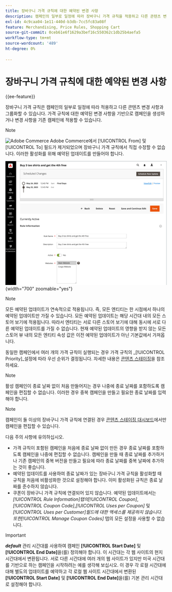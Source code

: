```yaml
---
title: 장바구니 가격 규칙에 대한 예약된 변경 사항
description: 캠페인의 일부로 일정에 따라 장바구니 가격 규칙을 적용하고 다른 콘텐츠 변경 사항과 그룹화하는 방법을 알아봅니다.
exl-id: 4c9caa04-1e11-440d-b3db-7cc5fc83a08f
feature: Merchandising, Price Rules, Shopping Cart
source-git-commit: 0ceb61e6f1629a3bef16c550362c1db25b4aefa5
workflow-type: tm+mt
source-wordcount: '489'
ht-degree: 0%

---
```


# 장바구니 가격 규칙에 대한 예약된 변경 사항

{{ee-feature}}

장바구니 가격 규칙은 캠페인의 일부로 일정에 따라 적용하고 다른 콘텐츠 변경 사항과 그룹화할 수 있습니다. 가격 규칙에 대한 예약된 변경 사항을 기반으로 캠페인을 생성하거나 변경 사항을 기존 캠페인에 적용할 수 있습니다.

>[!NOTE]
>
>![Adobe Commerce](../assets/adobe-logo.svg) Adobe Commerce에서 [!UICONTROL From] 및 [!UICONTROL To] 필드가 제거되었으며 장바구니 가격 규칙에서 직접 수정할 수 없습니다. 이러한 활성화를 위해 예약된 업데이트를 만들어야 합니다.

![장바구니 가격 규칙 - 예약된 변경 사항](./assets/content-staging-price-rules-cart-scheduled-changes.png){width="700" zoomable="yes"}

>[!NOTE]
>
>모든 예약된 업데이트가 연속적으로 적용됩니다. 즉, 모든 엔티티는 한 시점에서 하나의 예약된 업데이트만 가질 수 있습니다. 모든 예약된 업데이트는 해당 시간대 내의 모든 스토어 보기에 적용됩니다. 따라서 엔티티는 서로 다른 스토어 보기에 대해 동시에 서로 다른 예약된 업데이트를 가질 수 없습니다. 현재 예약된 업데이트의 영향을 받지 않는 모든 스토어 뷰 내의 모든 엔티티 속성 값은 이전 예약된 업데이트가 아닌 기본값에서 가져옵니다.

동일한 캠페인에서 여러 개의 가격 규칙이 실행되는 경우 가격 규칙의 _[!UICONTROL Priority]_설정에 따라 우선 순위가 결정됩니다. 자세한 내용은 [콘텐츠 스테이징](../content-design/content-staging.md)을 참조하세요.

>[!NOTE]
>
>활성 캠페인이 종료 날짜 없이 처음 만들어지는 경우 나중에 종료 날짜를 포함하도록 캠페인을 편집할 수 없습니다. 이러한 경우 중복 캠페인을 만들고 필요한 종료 날짜를 입력해야 합니다.

>[!NOTE]
>
>캠페인이 둘 이상의 장바구니 가격 규칙에 연결된 경우 [콘텐츠 스테이징 대시보드](../content-design/content-staging-dashboard.md)에서만 캠페인을 편집할 수 있습니다.

다음 주의 사항에 유의하십시오.

- 가격 규칙이 포함된 캠페인을 처음에 종료 날짜 없이 만든 경우 종료 날짜를 포함하도록 캠페인을 나중에 편집할 수 없습니다. 캠페인을 만들 때 종료 날짜를 추가하거나 기존 캠페인의 중복 버전을 만들고 필요에 따라 종료 날짜를 중복 날짜에 추가하는 것이 좋습니다.
- 예약된 업데이트를 사용하여 종료 날짜가 있는 장바구니 가격 규칙을 활성화할 때 규칙을 처음에 비활성화한 것으로 설정해야 합니다. 이미 활성화된 규칙은 종료 날짜를 준수하지 않습니다.
- 쿠폰이 장바구니 가격 규칙에 연결되어 있지 않습니다. 예약된 업데이트에서는 _[!UICONTROL Rule Information]_탭의_[!UICONTROL Coupon]_, _[!UICONTROL Coupon Code]_,_[!UICONTROL Uses per Coupon]_ 및 _[!UICONTROL Uses per Customer]_필드에 대한 액세스를 제공하지 않습니다. 또한_[!UICONTROL Manage Coupon Codes]_ 탭의 모든 설정을 사용할 수 없습니다.

>[!IMPORTANT]
>
>**_default_** 관리 시간대를 사용하여 캠페인 **[!UICONTROL Start Date]** 및 **[!UICONTROL End Date]**&#x200B;을(를) 정의해야 합니다. 이 시간대는 각 웹 사이트의 현지 시간대에서 변환됩니다. 서로 다른 시간대에 여러 개의 웹 사이트가 있지만 미국 시간대를 기반으로 하는 캠페인을 시작하려는 예를 생각해 보십시오. 이 경우 각 로컬 시간대에 대해 별도의 업데이트를 예약하고 각 로컬 웹 사이트 시간대에서 변환된 **[!UICONTROL Start Date]** 및 **[!UICONTROL End Date]**&#x200B;을(를) 기본 관리 시간대로 설정해야 합니다.
